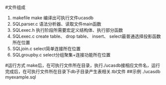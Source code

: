 #文件组成
1. makefile
make 编译出可执行文件ucasdb
2. SQLparser.c
语法分析器、读取文件main函数
3. SQLexec.h
执行阶段所需要宏定义结构体、执行部分函数
4. SQLexec.c
create table、 drop table、 insert、
select最普通选择投影函数所在位置
5. SQLjoin.c
select简单连接所在位置
6. SQLgroupby.c
select分组聚集+连接功能所在位置

#运行方式
make后，在可执行文件所在目录，执行./ucasdb接相应文件名，运行完成后，在可执行文件所在目录下db子目录产生表相关.tbl文件
##示例
./ucasdb myexample.sql